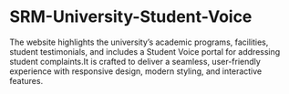 # SRM-University-Student-Voice
The website highlights the university’s academic programs, facilities, student testimonials, and includes a Student Voice portal for addressing student complaints.It is crafted to deliver a seamless, user-friendly experience with responsive design, modern styling, and interactive features.  
